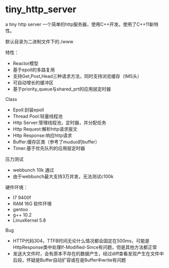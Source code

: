 
# tiny_http_server
a tiny http server
一个简单的http服务器，使用C++开发。使用了C++11新特性。

默认目录为二进制文件下的./www

特性：
 - Reactor模型
 - 基于epoll的多路复用
 - 支持Get,Post,Head三种请求方法，同时支持浏览缓存（IMS头）
 - 可自动增长的缓冲区
 - 基于priority_queue与shared_prt的应用层定时器


Class
- Epoll:封装epoll
- Thread Pool:轻量线程池
- Http Server:管理线程池，定时器，并分配任务
- Http Request:解析http请求报文
- Http Response:响应http请求
- Buffer:缓存区类（参考了muduo的buffer）
- Timer:基于优先队列的应用层定时器

压力测试
- webbunch 10k 通过
- 由于webbunch最大支持3万并发，无法测试c100k

硬件环境：
- I7 9400f
- RAM 16G
软件环境
- gentoo
- g++ 10.2
- LinuxKernel 5.8

Bug
- HTTP代码304，TTFB时间无论什么情况都会固定在500ms，可能是HttpResponse类中处理If-Modified-Since有问题，但是其他方法都正常
- 发送大文件时，会有原本不存在的数据产生，经过diff查看发现产生在文件中后段，怀疑是Buffer自动扩容或在是Buffer中write有问题